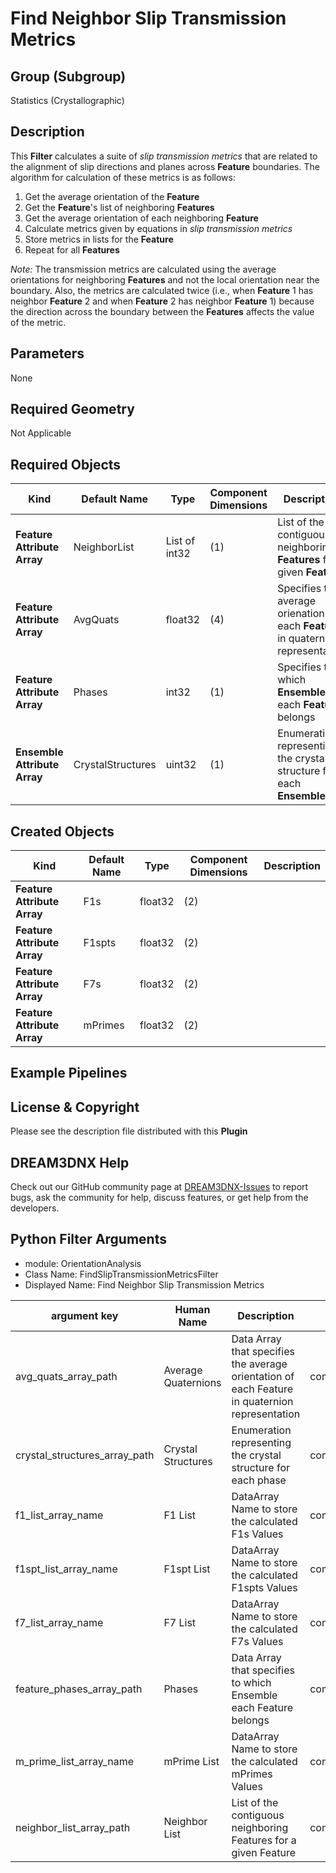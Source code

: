 # Find Neighbor Slip Transmission Metrics #

## Group (Subgroup) ##

Statistics (Crystallographic)

## Description ##

This **Filter** calculates a suite of *slip transmission metrics* that are related to the alignment of slip directions and planes across **Feature** boundaries.  The algorithm for calculation of these metrics is as follows:

1. Get the average orientation of the **Feature**
2. Get the **Feature**'s list of neighboring **Features**
3. Get the average orientation of each neighboring **Feature**
4. Calculate metrics given by equations in *slip transmission metrics*
5. Store metrics in lists for the **Feature**
6. Repeat for all **Features**

*Note:* The transmission metrics are calculated using the average orientations for neighboring **Features** and not the local orientation near the boundary. Also, the metrics are calculated twice (i.e., when **Feature** 1 has neighbor **Feature** 2 and when **Feature** 2 has neighbor **Feature** 1) because the direction across the boundary between the **Features** affects the value of the metric.
  
## Parameters ##

None

## Required Geometry ##

Not Applicable

## Required Objects ##

| Kind | Default Name | Type | Component Dimensions | Description |
|------|--------------|------|----------------------|-------------|
| **Feature Attribute Array** | NeighborList | List of int32 | (1) | List of the contiguous neighboring **Features** for a given **Feature** |
| **Feature Attribute Array** | AvgQuats | float32 | (4) | Specifies the average orienation of each **Feature** in quaternion representation |
| **Feature Attribute Array** | Phases | int32 | (1) | Specifies to which **Ensemble** each **Feature** belongs |
| **Ensemble Attribute Array** | CrystalStructures | uint32 | (1) | Enumeration representing the crystal structure for each **Ensemble** |

## Created Objects ##

| Kind | Default Name | Type | Component Dimensions | Description |
|------|--------------|------|----------------------|-------------|
| **Feature Attribute Array** | F1s | float32 | (2) | |
| **Feature Attribute Array** | F1spts | float32 | (2) | |
| **Feature Attribute Array** | F7s | float32 | (2) | |
| **Feature Attribute Array** | mPrimes | float32 | (2) | |

## Example Pipelines ##

## License & Copyright ##

Please see the description file distributed with this **Plugin**

## DREAM3DNX Help

Check out our GitHub community page at [DREAM3DNX-Issues](https://github.com/BlueQuartzSoftware/DREAM3DNX-Issues) to report bugs, ask the community for help, discuss features, or get help from the developers.

## Python Filter Arguments

+ module: OrientationAnalysis
+ Class Name: FindSlipTransmissionMetricsFilter
+ Displayed Name: Find Neighbor Slip Transmission Metrics

| argument key | Human Name | Description | Parameter Type |
|--------------|------------|-------------|----------------|
| avg_quats_array_path | Average Quaternions | Data Array that specifies the average orientation of each Feature in quaternion representation | complex.ArraySelectionParameter |
| crystal_structures_array_path | Crystal Structures | Enumeration representing the crystal structure for each phase | complex.ArraySelectionParameter |
| f1_list_array_name | F1 List | DataArray Name to store the calculated F1s Values | complex.DataObjectNameParameter |
| f1spt_list_array_name | F1spt List | DataArray Name to store the calculated F1spts Values | complex.DataObjectNameParameter |
| f7_list_array_name | F7 List | DataArray Name to store the calculated F7s Values | complex.DataObjectNameParameter |
| feature_phases_array_path | Phases | Data Array that specifies to which Ensemble each Feature belongs | complex.ArraySelectionParameter |
| m_prime_list_array_name | mPrime List | DataArray Name to store the calculated mPrimes Values | complex.DataObjectNameParameter |
| neighbor_list_array_path | Neighbor List | List of the contiguous neighboring Features for a given Feature | complex.NeighborListSelectionParameter |

